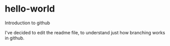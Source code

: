 # hello-world
Introduction to github

I've decided to edit the readme file, to understand just how branching works in github.
